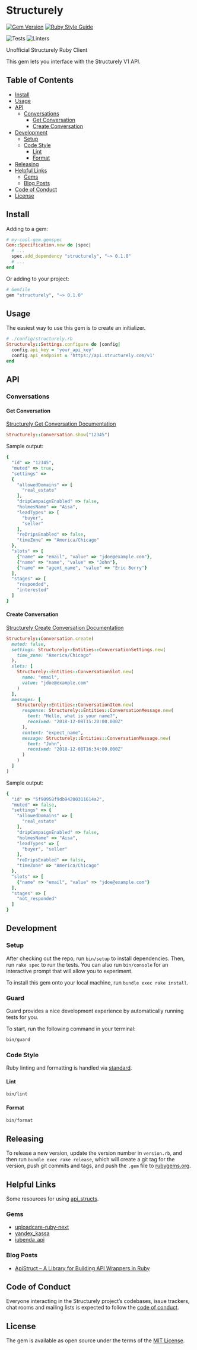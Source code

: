 # Structurely

[![Gem Version](https://badge.fury.io/rb/structurely.svg)](https://badge.fury.io/rb/structurely)
[![Ruby Style Guide](https://img.shields.io/badge/code_style-standard-brightgreen.svg)](https://github.com/testdouble/standard)

![Tests](https://github.com/magnet-team/structurely/workflows/Tests/badge.svg)
![Linters](https://github.com/magnet-team/structurely/workflows/Linters/badge.svg)

Unofficial Structurely Ruby Client

This gem lets you interface with the Structurely V1 API.

## Table of Contents

- [Install](#install)
- [Usage](#usage)
- [API](#api)
  - [Conversations](#conversations)
    - [Get Conversation](#get-conversation)
    - [Create Conversation](#create-conversation)
- [Development](#development)
  - [Setup](#setup)
  - [Code Style](#code-style)
    - [Lint](#lint)
    - [Format](#format)
- [Releasing](#releasing)
- [Helpful Links](#helpful-links)
  - [Gems](#gems)
  - [Blog Posts](#blog-post)
- [Code of Conduct](#code-of-conduct)
- [License](#license)

## Install

Adding to a gem:

```ruby
# my-cool-gem.gemspec
Gem::Specification.new do |spec|
  # ...
  spec.add_dependency "structurely", "~> 0.1.0"
  # ...
end
```

Or adding to your project:

```ruby
# Gemfile
gem "structurely", "~> 0.1.0"
```

## Usage

The easiest way to use this gem is to create an initializer.

```ruby
# ./config/structurely.rb
Structurely::Settings.configure do |config|
  config.api_key = 'your_api_key'
  config.api_endpoint = 'https://api.structurely.com/v1'
end
```

## API

### Conversations

#### Get Conversation

[Structurely Get Conversation Documentation](https://docs.structurely.com/#conversations-get-conversation)

```ruby
Structurely::Conversation.show("12345")
```

Sample output:

```ruby
{
  "id" => "12345",
  "muted" => true,
  "settings" =>
  {
    "allowedDomains" => [
      "real_estate"
    ],
    "dripCampaignEnabled" => false,
    "holmesName" => "Aisa",
    "leadTypes" => [
      "buyer",
      "seller"
    ],
    "reDripsEnabled" => false,
    "timeZone" => "America/Chicago"
  },
  "slots" => [
    {"name" => "email", "value" => "jdoe@example.com"},
    {"name" => "name", "value" => "John"},
    {"name" => "agent_name", "value" => "Eric Berry"}
  ],
  "stages" => [
    "responded",
    "interested"
  ]
}
```

#### Create Conversation

[Structurely Create Conversation Documentation](https://docs.structurely.com/#conversations-create-conversation)

```ruby
Structurely::Conversation.create(
  muted: false,
  settings: Structurely::Entities::ConversationSettings.new(
    time_zone: "America/Chicago"
  ),
  slots: [
    Structurely::Entities::ConversationSlot.new(
      name: "email",
      value: "jdoe@example.com"
    )
  ],
  messages: [
    Structurely::Entities::ConversationItem.new(
      response: Structurely::Entities::ConversationMessage.new(
        text: "Hello, what is your name?",
        received: "2018-12-08T15:20:00.000Z"
      ),
      context: "expect_name",
      message: Structurely::Entities::ConversationMessage.new(
        text: "John",
        received: "2018-12-08T16:34:00.000Z"
      )
    )
  ]
)
```

Sample output:

```ruby
{
  "id" => "5f90958f9db94200311614a2",
  "muted" => false,
  "settings" => {
    "allowedDomains" => [
      "real_estate"
    ],
    "dripCampaignEnabled" => false,
    "holmesName" => "Aisa",
    "leadTypes" => [
      "buyer", "seller"
    ],
    "reDripsEnabled" => false,
    "timeZone" => "America/Chicago"
  },
  "slots" => [
    {"name" => "email", "value" => "jdoe@example.com"}
  ],
  "stages" => [
    "not_responded"
  ]
}
```

## Development

### Setup

After checking out the repo, run `bin/setup` to install dependencies. Then, run `rake spec` to run the tests. You can also run `bin/console` for an interactive prompt that will allow you to experiment.

To install this gem onto your local machine, run `bundle exec rake install`.

### Guard

Guard provides a nice development experience by automatically running tests for you.

To start, run the following command in your terminal:

```sh
bin/guard
```

### Code Style

Ruby linting and formatting is handled via [standard](https://github.com/testdouble/standard).

#### Lint

```sh
bin/lint
```

#### Format

```sh
bin/format
```

## Releasing

To release a new version, update the version number in `version.rb`, and then run `bundle exec rake release`, which will create a git tag for the version, push git commits and tags, and push the `.gem` file to [rubygems.org](https://rubygems.org).

## Helpful Links

Some resources for using [api_structs](https://github.com/rubygarage/api_struct).

### Gems

- [uploadcare-ruby-next](https://github.com/uploadcare/uploadcare-ruby-next)
- [yandex_kassa](https://github.com/sigra/yandex_kassa)
- [iubenda_api](https://github.com/raihan2006i/iubenda_api)

### Blog Posts

- [ApiStruct – A Library for Building API Wrappers in Ruby](https://rubygarage.org/blog/gem-for-api-wrapping)

## Code of Conduct

Everyone interacting in the Structurely project’s codebases, issue trackers, chat rooms and mailing lists is expected to follow the [code of conduct](https://github.com/magnet-team/structurely/blob/main/CODE_OF_CONDUCT.md).

## License

The gem is available as open source under the terms of the [MIT License](https://opensource.org/licenses/MIT).
